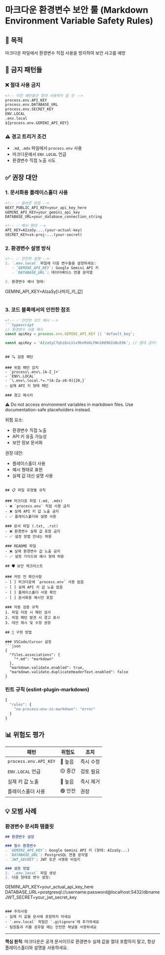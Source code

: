 # 마크다운 환경변수 보안 룰 (Markdown Environment Variable Safety Rules)

## 🎯 목적
마크다운 파일에서 환경변수 직접 사용을 방지하여 보안 사고를 예방

## 🚨 금지 패턴들

### ❌ 절대 사용 금지
```markdown
<!-- 이런 패턴들은 절대 사용하지 말 것 -->
process.env.API_KEY
process.env.DATABASE_URL
process.env.SECRET_KEY
ENV.LOCAL
.env.local
${process.env.GEMINI_API_KEY}
```

### ⚠️ 경고 트리거 조건
- `.md`, `.mdx` 파일에서 `process.env` 사용
- 마크다운에서 `ENV.LOCAL` 언급
- 환경변수 직접 노출 시도

## ✅ 권장 대안

### 1. 문서화용 플레이스홀더 사용
```markdown
<!-- ✅ 올바른 방법 -->
NEXT_PUBLIC_API_KEY=your_api_key_here
GEMINI_API_KEY=your_gemini_api_key
DATABASE_URL=your_database_connection_string

<!-- ✅ 예시 형태 -->
API_KEY=AIzaSy....(your-actual-key)
SECRET_KEY=sk-proj-...(your-secret)
```

### 2. 환경변수 설명 방식
```markdown
<!-- ✅ 안전한 설명 -->
1. `.env.local` 파일에 다음 변수들을 설정하세요:
   - `GEMINI_API_KEY`: Google Gemini API 키
   - `DATABASE_URL`: 데이터베이스 연결 문자열
   
2. 환경변수 예시 형태:
   ```
   GEMINI_API_KEY=AIzaSy[나머지_키_값]
   ```
```

### 3. 코드 블록에서의 안전한 참조
```markdown
<!-- ✅ 안전한 코드 예시 -->
```typescript
// 환경변수 사용 예시
const apiKey = process.env.GEMINI_API_KEY || 'default_key';
```

<!-- ❌ 실제 값 노출 금지 -->
```typescript
const apiKey = 'AIzaSyC7qhiQvLVix9bnRd4LFWn1K696IU8u59k'; // 절대 금지!
```
```

## 🔍 검증 패턴

### 위험 패턴 감지
- `process\.env\.[A-Z_]+`
- `ENV\.LOCAL`
- `\.env\.local.*=.*[A-Za-z0-9]{20,}`
- 실제 API 키 형태 패턴

### 경고 메시지
```
⚠️ Do not access environment variables in markdown files. Use documentation-safe placeholders instead.

위험 요소:
- 환경변수 직접 노출
- API 키 유출 가능성
- 보안 정보 문서화

권장 대안:
- 플레이스홀더 사용
- 예시 형태로 표현
- 실제 값 대신 설명 사용
```

## 📋 파일 유형별 규칙

### 마크다운 파일 (.md, .mdx)
- ❌ `process.env` 직접 사용 금지
- ❌ 실제 API 키 값 노출 금지
- ✅ 플레이스홀더와 설명 사용

### 문서 파일 (.txt, .rst)
- ❌ 환경변수 실제 값 포함 금지
- ✅ 설정 방법 안내는 허용

### README 파일
- ❌ 실제 환경변수 값 노출 금지
- ✅ 설정 가이드와 예시 형태 허용

## 🛡️ 보안 체크리스트

### 커밋 전 확인사항
- [ ] 마크다운에 `process.env` 사용 없음
- [ ] 실제 API 키 값 노출 없음
- [ ] 플레이스홀더 사용 확인
- [ ] 문서화용 예시만 포함

### 자동 검증 규칙
1. 파일 저장 시 패턴 검사
2. 위험 패턴 발견 시 경고 표시
3. 대안 제시 및 수정 권장

## 🔧 구현 방법

### VSCode/Cursor 설정
```json
{
  "files.associations": {
    "*.md": "markdown"
  },
  "markdown.validate.enabled": true,
  "markdown.validate.duplicateHeaderText.enabled": false
}
```

### 린트 규칙 (eslint-plugin-markdown)
```javascript
{
  "rules": {
    "no-process-env-in-markdown": "error"
  }
}
```

## 📊 위험도 평가

| 패턴 | 위험도 | 조치 |
|------|--------|------|
| `process.env.API_KEY` | 🔴 높음 | 즉시 수정 |
| `ENV.LOCAL` 언급 | 🟡 중간 | 검토 필요 |
| 실제 키 값 노출 | 🔴 높음 | 즉시 제거 |
| 플레이스홀더 사용 | 🟢 안전 | 권장 |

## 💡 모범 사례

### 환경변수 문서화 템플릿
```markdown
## 환경변수 설정

### 필수 환경변수
- `GEMINI_API_KEY`: Google Gemini API 키 (형태: AIzaSy...)
- `DATABASE_URL`: PostgreSQL 연결 문자열
- `JWT_SECRET`: JWT 토큰 서명용 비밀키

### 설정 방법
1. `.env.local` 파일 생성
2. 다음 형태로 변수 설정:
   ```
   GEMINI_API_KEY=your_actual_api_key_here
   DATABASE_URL=postgresql://username:password@localhost:5432/dbname
   JWT_SECRET=your_jwt_secret_key
   ```

### 주의사항
- 실제 키 값을 문서에 포함하지 마세요
- `.env.local` 파일은 `.gitignore`에 추가하세요
- 팀원들과 키를 공유할 때는 안전한 채널을 사용하세요
```

---

**핵심 원칙**: 마크다운은 공개 문서이므로 환경변수 실제 값을 절대 포함하지 말고, 항상 플레이스홀더와 설명을 사용하세요. 